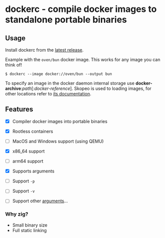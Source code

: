 # dockerc - compile docker images to standalone portable binaries

## Usage

Install dockerc from the [latest release](https://github.com/NilsIrl/dockerc/releases).

Example with the `oven/bun` docker image. This works for any image you can think of!

```
$ dockerc --image docker://oven/bun --output bun
```

To specify an image in the docker daemon internal storage use
**docker-archive**:_path_[:_docker-reference_]. Skopeo is used to loading
images, for other locations refer to [its documentation][1].

## Features

- [X] Compiler docker images into portable binaries
- [X] Rootless containers
- [ ] MacOS and Windows support (using QEMU)
- [X] x86_64 support
- [ ] arm64 support
- [X] Supports arguments
- [ ] Support `-p`
- [ ] Support `-v`
- [ ] Support other [arguments][0]...


### Why zig?

* Small binary size
* Full static linking

[0]: https://docs.docker.com/engine/reference/commandline/container_run/
[1]: https://github.com/containers/skopeo/blob/main/docs/skopeo.1.md#image-names
